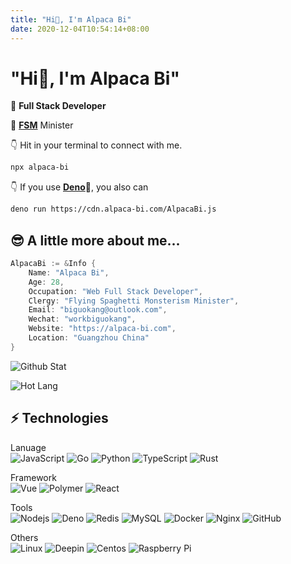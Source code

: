 ```yaml
---
title: "Hi👋, I'm Alpaca Bi"
date: 2020-12-04T10:54:14+08:00
---
```


# **"Hi👋, I'm Alpaca Bi"**

👷 **Full Stack Developer**  

🤵 [**FSM**](https://fsmpirate.com/Registry?txnid=333489806T734764H) Minister  


👇 Hit in your terminal to connect with me.
```bash
npx alpaca-bi
```
👇 If you use [**Deno**](https://deno.land)🦕, you also can 
```bash
deno run https://cdn.alpaca-bi.com/AlpacaBi.js
```

## 😎 A little more about me...  

```go
AlpacaBi := &Info { 
    Name: "Alpaca Bi",
    Age: 28,
    Occupation: "Web Full Stack Developer",
    Clergy: "Flying Spaghetti Monsterism Minister",
    Email: "biguokang@outlook.com",
    Wechat: "workbiguokang",
    Website: "https://alpaca-bi.com",
    Location: "Guangzhou China"
}
```

![Github Stat](https://github-stat.alpaca.run/api?username=alpacabi&show_icons=true&include_all_commits=true&line_height=32&title_color=f90&bg_color=000000&icon_color=ffffff&text_color=f90&hide_border=true#gitstat)

![Hot Lang](https://github-stat.alpaca.run/api/top-langs?username=alpacabi&layout=compact&title_color=f90&bg_color=000000&icon_color=ffffff&text_color=f90&hide_border=true&card_width=445#gitstat)


## ⚡ Technologies

Lanuage  
![JavaScript](https://img.shields.io/badge/-JavaScript-black?style=flat-square&logo=javascript)
![Go](https://img.shields.io/badge/-Go-black?style=flat-square&logo=Go)
![Python](https://img.shields.io/badge/-Python-black?style=flat-square&logo=Python)
![TypeScript](https://img.shields.io/badge/-TypeScript-007ACC?style=flat-square&logo=typescript)
![Rust](https://img.shields.io/badge/-Rust-000000?style=flat-square&logo=Rust)


Framework  
![Vue](https://img.shields.io/badge/-Vue-000000?style=flat-square&logo=Vue.js)
![Polymer](https://img.shields.io/badge/-Polymer-black?style=flat-square&logo=polymer-project)
![React](https://img.shields.io/badge/-React-black?style=flat-square&logo=react)

Tools  
![Nodejs](https://img.shields.io/badge/-Nodejs-black?style=flat-square&logo=Node.js)
![Deno](https://img.shields.io/badge/-Deno-black?style=flat-square&logo=Deno)
![Redis](https://img.shields.io/badge/-Redis-black?style=flat-square&logo=Redis)
![MySQL](https://img.shields.io/badge/-MySQL-black?style=flat-square&logo=mysql)
![Docker](https://img.shields.io/badge/-Docker-black?style=flat-square&logo=Docker)
![Nginx](https://img.shields.io/badge/-Nginx-black?style=flat-square&logo=Nginx)
![GitHub](https://img.shields.io/badge/-GitHub-181717?style=flat-square&logo=github)


Others  
![Linux](https://img.shields.io/badge/-Linux-black?style=flat-square&logo=Linux)
![Deepin](https://img.shields.io/badge/-Deepin-007CFF?style=flat-square&logo=deepin)
![Centos](https://img.shields.io/badge/-Centos-262577?style=flat-square&logo=Centos)
![Raspberry Pi](https://img.shields.io/badge/-Raspberry%20Pi-C51A4A?style=flat-square&logo=Raspberry-Pi)
